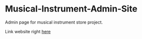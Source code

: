 # Musical-Instrument-Admin-Site

Admin page for musical instrument store project.

Link website right [here](https://music-embassy-admin.herokuapp.com/)
